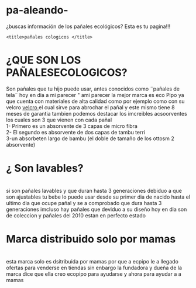 # pa-aleando-
¿buscas información de los pañales ecológicos? Esta es tu pagina!!!
<!DOCTYPE html>
<html lang="en">
<head>
    <meta charset="UTF-8">
    
    <title>pañales cologicos </title>
</head>
<body>
    <!--ENCABEZADOS-->
<h1> ¿QUE SON LOS PAÑALESECOLOGICOS? </h1>
<p> Son pañales que tu hijo puede usar, antes conocidos como ¨pañales de tela¨ hoy en dia a mi parecer " 
    ami parecer la mejor marca es eco Pipo ya que cuenta con materiales de alta calidad como por ejemplo
     como con su  velcro <a href="velcro.png"> velcro </a> el cual sirve para abrochar el pañal y este mismo tiene 
     8 meses de garantia 
    tambien podemos destacar los imcreibles acsoorventes los cuales son 3 que vienen con cada pañal 
<br> 1- Primero es un absorvente de 3 capas de micro fibra 
<br>  2- El segundo es absorvente de dos capas de tambu terri 
  <br>  3-un absorbeten largo  de bambu (el doble de tamaño de los ottosm 2 absorvente)
  <br> <h1> ¿ Son lavables?</h1>
  <br> si son pañales lavables y que duran hasta 3 generaciones debiduo a que son ajustables tu bebe lo puede 
  usar desde su primer dia de nacido hasta el ultimo dia que ocupe pañal y se a comprobado que dura hasta 3 
  generaciones imcluso hay pañales que deviduo a su diseño hoy en dia son de coleccion y pañales del 2010 estan en perfecto
  estado 
  <br> <h1> Marca distribuido solo por mamas</h1>
  <br> esta marca solo es dsitribuida por mamas por que a ecpipo le a llegado ofertas para venderse en tiendas 
  sin enbargo la fundadora y dueña de la marca dice que ella creo ecopipo para ayudarse y ahora para ayudar a 
  a mamas 
</body>
